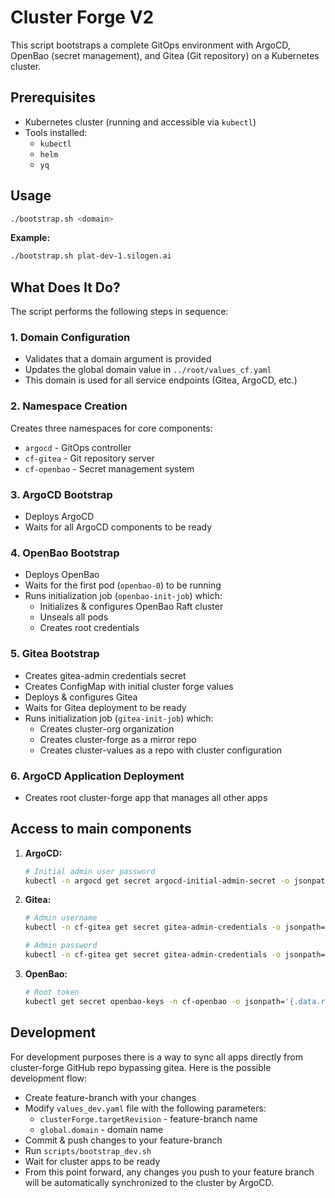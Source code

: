 # Cluster Forge V2 

This script bootstraps a complete GitOps environment with ArgoCD, OpenBao (secret management), and Gitea (Git repository) on a Kubernetes cluster.

## Prerequisites

- Kubernetes cluster (running and accessible via `kubectl`)
- Tools installed:
  - `kubectl`
  - `helm`
  - `yq`

## Usage

```bash
./bootstrap.sh <domain>
```

**Example:**
```bash
./bootstrap.sh plat-dev-1.silogen.ai
```

## What Does It Do?

The script performs the following steps in sequence:

### 1. Domain Configuration
- Validates that a domain argument is provided
- Updates the global domain value in `../root/values_cf.yaml`
- This domain is used for all service endpoints (Gitea, ArgoCD, etc.)

### 2. Namespace Creation
Creates three namespaces for core components:
- `argocd` - GitOps controller
- `cf-gitea` - Git repository server
- `cf-openbao` - Secret management system

### 3. ArgoCD Bootstrap
- Deploys ArgoCD
- Waits for all ArgoCD components to be ready

### 4. OpenBao Bootstrap
- Deploys OpenBao
- Waits for the first pod (`openbao-0`) to be running
- Runs initialization job (`openbao-init-job`) which:
    - Initializes & configures OpenBao Raft cluster
    - Unseals all pods
    - Creates root credentials

### 5. Gitea Bootstrap
- Creates gitea-admin credentials secret
- Creates ConfigMap with initial cluster forge values
- Deploys & configures Gitea
- Waits for Gitea deployment to be ready
- Runs initialization job (`gitea-init-job`) which:
    - Creates cluster-org organization
    - Creates cluster-forge as a mirror repo
    - Creates cluster-values as a repo with cluster configuration

### 6. ArgoCD Application Deployment
- Creates root cluster-forge app that manages all other apps

## Access to main components

1. **ArgoCD:**
   ```bash
   # Initial admin user password
   kubectl -n argocd get secret argocd-initial-admin-secret -o jsonpath="{.data.password}" | base64 -d
   ```

2. **Gitea:**
   ```bash
   # Admin username
   kubectl -n cf-gitea get secret gitea-admin-credentials -o jsonpath="{.data.username}" | base64 -d
   
   # Admin password
   kubectl -n cf-gitea get secret gitea-admin-credentials -o jsonpath="{.data.password}" | base64 -d
   ```

3. **OpenBao:**
   ```bash
   # Root token
   kubectl get secret openbao-keys -n cf-openbao -o jsonpath='{.data.root_token}' | base64 -d
   ```

## Development

For development purposes there is a way to sync all apps directly from cluster-forge GitHub repo bypassing gitea. Here is the possible development flow: 

- Create feature-branch with your changes
- Modify `values_dev.yaml` file with the following parameters:
  - `clusterForge.targetRevision` - feature-branch name
  - `global.domain` - domain name
- Commit & push changes to your feature-branch
- Run `scripts/bootstrap_dev.sh`
- Wait for cluster apps to be ready
- From this point forward, any changes you push to your feature branch will be automatically synchronized to the cluster by ArgoCD.
 
